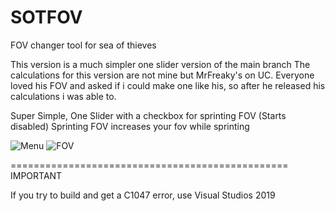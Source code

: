 # SOTFOV
FOV changer tool for sea of thieves

This version is a much simpler one slider version of the main branch
The calculations for this version are not mine but MrFreaky's on UC. Everyone loved his FOV and asked if i could make one like his, so after he released his calculations i was able to.


Super Simple, One Slider with a checkbox for sprinting FOV (Starts disabled)
Sprinting FOV increases your fov while sprinting

![Menu](https://user-images.githubusercontent.com/92900622/205402095-3aed0e6b-d6c4-4f75-a2d2-3d3d7d9fe102.png)
![FOV](https://user-images.githubusercontent.com/92900622/205402167-b092f4b2-0524-4b5a-9b63-9259a264bd1f.png)




================================================
IMPORTANT

If you try to build and get a C1047 error, use Visual Studios 2019
